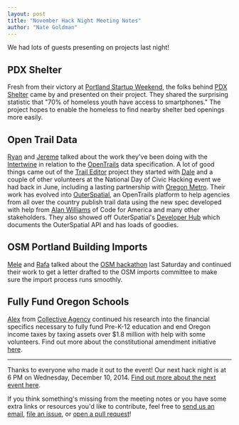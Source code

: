 ```yaml
---
layout: post
title: "November Hack Night Meeting Notes"
author: "Nate Goldman"
---
```


We had lots of guests presenting on projects last night!

## PDX Shelter

Fresh from their victory at [Portland Startup Weekend](http://www.bizjournals.com/portland/blog/2014/11/startup-weekend-portland-how-an-app-that-helps-the.html), the folks behind [PDX Shelter](https://pdxshelters.firebaseapp.com/) came by and presented on their project. They shared the surprising statistic that "70% of homeless youth have access to smartphones." The project hopes to enable the homeless to find nearby shelter bed openings more easily.

## Open Trail Data

[Ryan](https://twitter.com/ryanbranciforte) and [Jereme](https://twitter.com/jerememonteau) talked about the work they've been doing with the [Intertwine](http://theintertwine.org/) in relation to the [OpenTrails](http://www.codeforamerica.org/specifications/trails/) data specification. A lot of good things came out of the [Trail Editor](http://www.traileditor.org/) project they started with [Dale](https://twitter.com/hollocherdale) and a couple of other volunteers at the National Day of Civic Hacking event we had back in June, including a lasting partnership with [Oregon Metro](http://www.oregonmetro.gov/). Their work has evolved into [OuterSpatial](http://www.outerspatial.com/), an OpenTrails platform to help agencies from all over the country publish trail data using the new spec developed with help from [Alan Williams](alanjosephwilli) of Code for America and many other stakeholders. They also showed off OuterSpatial's [Developer Hub](http://dev.outerspatial.com/) which documents the OuterSpatial API and has loads of goodies.

## OSM Portland Building Imports

[Mele](https://twitter.com/pdxmele) and [Rafa](https://twitter.com/geografa) talked about the [OSM hackathon](http://calagator.org/events/1250467355) last Saturday and continued their work to get a letter drafted to the OSM imports committee to make sure the import process runs smoothly.

## Fully Fund Oregon Schools

[Alex](https://twitter.com/alexlinsker) from [Collective Agency](http://collectiveagency.co/) continued his research into the financial specifics necessary to fully fund Pre-K-12 education and end Oregon income taxes by taxing assets over $1.8 million with help with some volunteers. Find out more about the constitutional amendment initiative [here](https://fullyfundoregonschools.org/).

---

Thanks to everyone who made it out to the event! Our next hack night is at 6 PM on Wednesday, December 10, 2014. [Find out more about the next event here](http://www.meetup.com/Code-for-Portland/events/217498582/).

If you think something's missing from the meeting notes or you have some extra links or resources you'd like to contribute, feel free to [send us an email](info@codeforportland.org), [file an issue](https://github.com/CodeForPortland/codeforportland.github.io/issues), or [open a pull request](https://github.com/CodeForPortland/codeforportland.github.io/pulls)!
